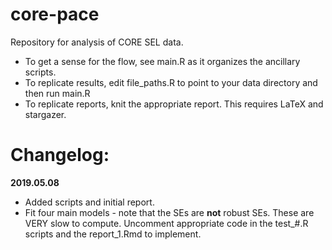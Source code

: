 # core-pace
Repository for analysis of CORE SEL data.

- To get a sense for the flow, see main.R as it organizes the ancillary scripts.
- To replicate results, edit file_paths.R to point to your data directory and then run main.R
- To replicate reports, knit the appropriate report. This requires LaTeX and stargazer.

# Changelog:

**2019.05.08**

- Added scripts and initial report.
- Fit four main models - note that the SEs are **not** robust SEs. These are VERY slow to compute. Uncomment appropriate code in the test_#.R scripts and the report_1.Rmd to implement.
